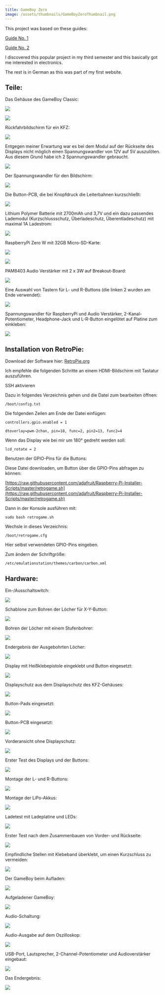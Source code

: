 ```yaml
---
title: GameBoy Zero
image: /assets/thumbnails/GameBoyZeroThumbnail.png
---
```


This project was based on these guides:

[Guide No. 1](https://sudomod.com/game-boy-zero-custom-parts-guide-part-1/)

[Guide No. 2](https://sudomod.com/game-boy-zero-custom-parts-guide-part-2/)

I discovered this popular project in my third semester and this basically got me interested in electronics.

The rest is in German as this was part of my first website.

## Teile:

Das Gehäuse des GameBoy Classic:

![](/assets/img/5584f59d-0614-4cf3-87d0-e8e3191522d8.jpg)

![](/assets/img/44dc4d00-387b-4f61-9676-7b3babc4399b.jpg)

Rückfahrbildschirm für ein KFZ:

![](/assets/img/49f83f94-29de-4908-b278-8278efcc4dde.jpg)

Entgegen meiner Erwartung war es bei dem Modul auf der Rückseite des Displays nicht möglich einen Spannungswandler von 12V auf 5V auszulöten. Aus diesem Grund habe ich 2 Spannungswandler gebraucht.

![](/assets/img/ca122b58-c53d-4c96-b788-8d2d7926f13d.jpg)

Der Spannungswandler für den Bildschirm:

![](/assets/img/5e5dc5d0-5efc-4a40-b780-76318a99b8c7.jpg)

Die Button-PCB, die bei Knopfdruck die Leiterbahnen kurzschließt:

![](/assets/img/d2267bd7-a2cb-4896-aa49-5c8575e4cd3f.jpg)

Lithium Polymer Batterie mit 2700mAh und 3,7V und ein dazu passendes Lademodul (Kurzschlussschutz, Überladeschutz, Überentladeschutz) mit maximal 1A Ladestrom:

![](/assets/img/2979b308-903a-4b5e-846b-ae116e21073b.jpg)

RaspberryPi Zero W mit 32GB Micro-SD-Karte:

![](/assets/img/4da128ee-5874-4751-9ab5-536ecbace6a3.jpg)

![](/assets/img/bcdc1e48-8682-4f34-b95f-7021927b3043.jpg)

PAM8403 Audio Verstärker mit 2 x 3W auf Breakout-Board:

![](/assets/img/27d2e0ce-35ec-42c2-83ed-e83db38b648e.jpg)

Eine Auswahl von Tastern für L- und R-Buttons (die linken 2 wurden am Ende verwendet):

![](/assets/img/4f62fcfd-b89a-432c-a7e1-b8aee6edc935.jpg)

Spannungswandler für RaspberryPi und Audio Verstärker, 2-Kanal-Potentiometer, Headphone-Jack und L-R-Button eingelötet auf Platine zum einkleben:

![](/assets/img/267aa382-c7ac-4131-8ca2-35c020803808.jpg)

## Installation von RetroPie:

Download der Software hier: [RetroPie.org](https://retropie.org.uk/)

Ich empfehle die folgenden Schritte an einem HDMI-Bildschirm mit Tastatur auszuführen.

SSH aktivieren

Dazu in folgendes Verzeichnis gehen und die Datei zum bearbeiten öffnen:

`/boot/config.txt`

Die folgenden Zeilen am Ende der Datei einfügen:

`controllers.gpio.enabled = 1`

`dtoverlay=pwm-2chan, pin=18, func=2, pin2=13, func2=4`

Wenn das Display wie bei mir um 180° gedreht werden soll:

`lcd_rotate = 2` 

Benutzen der GPIO-Pins für die Buttons:

Diese Datei downloaden, um Button über die GPIO-Pins abfragen zu können:

[https://raw.githubusercontent.com/adafruit/Raspberry-Pi-Installer-Scripts/master/retrogame.sh](https://raw.githubusercontent.com/adafruit/Raspberry-Pi-Installer-Scripts/master/retrogame.sh)

Dann in der Konsole ausführen mit:

`sudo bash retrogame.sh`

Wechsle in dieses Verzeichnis:

`/boot/retrogame.cfg`

Hier selbst verwendeten GPIO-Pins eingeben.

Zum ändern der Schriftgröße:

`/etc/emulationstation/themes/carbon/carbon.xml`

## Hardware:

Ein-/Ausschaltswitch:

![](/assets/img/9de4f8ed-0995-4183-ace8-76933d4d5908.jpg)

Schablone zum Bohren der Löcher für X-Y-Button:

![](/assets/img/e23485e2-e980-49a3-8c5f-cc4d951226f9.jpg)

Bohren der Löcher mit einem Stufenbohrer:

![](/assets/img/3e660c08-caa1-4f50-a38d-81f65fb0b8f2.jpg)

Endergebnis der Ausgebohrten Löcher:

![](/assets/img/a29cf249-47ef-4278-831c-c2434e764008.jpg)

Display mit Heißklebepistole eingeklebt und Button eingesetzt:

![](/assets/img/3280db19-8364-4655-8e27-12a38afe36b1.jpg)

Displayschutz aus dem Displayschutz des KFZ-Gehäuses:

![](/assets/img/41986d45-6bef-46ab-b5b6-d656e0b52901.jpg)

Button-Pads eingesetzt:

![](/assets/img/de95db75-a5c1-4f2f-ae63-322bac53ecc9.jpg)

Button-PCB eingesetzt:

![](/assets/img/c511bb55-c6d4-4347-a009-9b4675e83da1.jpg)

Vorderansicht ohne Displayschutz:

![](/assets/img/d3562cd7-67f7-4133-8b0d-488cb13c57b9.jpg)

Erster Test des Displays und der Buttons:

![](/assets/img/dbdfb90f-4ce4-4b16-ae07-9530cbe6534a.jpg)

Montage der L- und R-Buttons:

![](/assets/img/226df5c9-0c76-4f18-9b33-8b8d8c6e7c84.jpg)

Montage der LiPo-Akkus:

![](/assets/img/05af129b-b30d-4604-8493-4bcaec6e9dc6.jpg)

Ladetest mit Ladeplatine und LEDs:

![](/assets/img/e0951201-3c55-4f05-82e0-4657addfbe2b.jpg)

Erster Test nach dem Zusammenbauen von Vorder- und Rückseite:

![](/assets/img/6e44639a-0021-4714-b72b-14565957ca0a.jpg)

Empfindliche Stellen mit Klebeband überklebt, um einen Kurzschluss zu vermeiden:

![](/assets/img/588c948e-1f37-44e7-90fb-bec979c17f92.jpg)

Der GameBoy beim Aufladen:

![](/assets/img/001dd5b6-03f5-4e9e-9cee-61408498e30f.jpg)

Aufgeladener GameBoy:

![](/assets/img/b6d37a82-97bd-4486-bef8-c58f81199ccd.jpg)

Audio-Schaltung:

![](/assets/img/a7ece063-2e37-4ca5-a74a-78e6404a2c0e.jpg)

Audio-Ausgabe auf dem Oszilloskop:

![](/assets/img/c74d125a-c5a3-47c7-abd4-d776824a9eca.jpg)

USB-Port, Lautsprecher, 2-Channel-Potentiometer und Audioverstärker eingebaut:

![](/assets/img/362b36ad-dfed-4984-981d-70af74017373.jpg)

Das Endergebnis:

![](/assets/img/498b9cd3-4988-495c-aa20-c14e9a7cc934.jpg)
